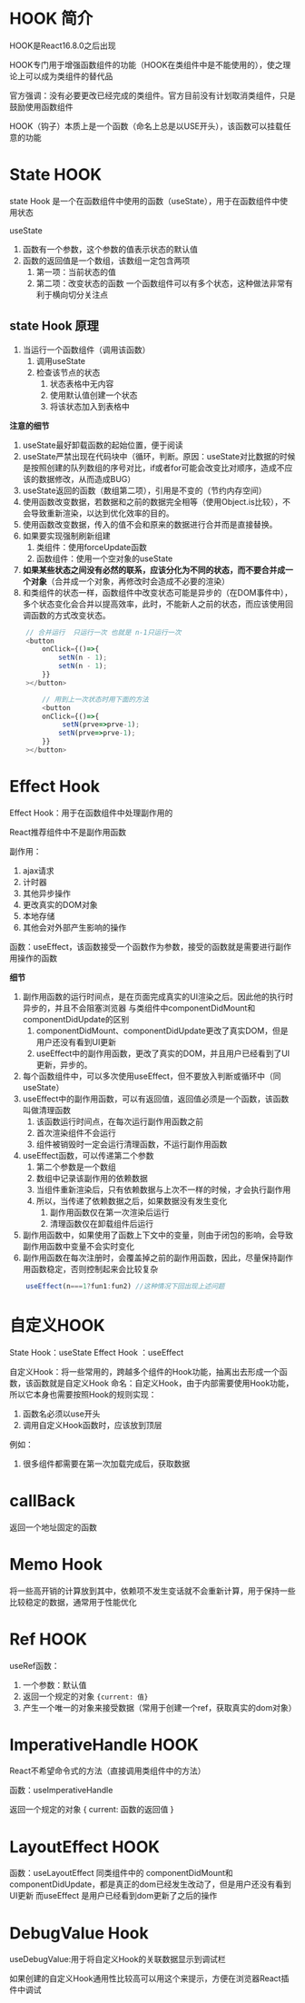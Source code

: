 # HOOK 简介

HOOK是React16.8.0之后出现

HOOK专门用于增强函数组件的功能（HOOK在类组件中是不能使用的），使之理论上可以成为类组件的替代品

官方强调：没有必要更改已经完成的类组件。官方目前没有计划取消类组件，只是鼓励使用函数组件

HOOK（钩子）本质上是一个函数（命名上总是以USE开头），该函数可以挂载任意的功能



# State HOOK
state Hook 是一个在函数组件中使用的函数（useState），用于在函数组件中使用状态

useState 
1. 函数有一个参数，这个参数的值表示状态的默认值
2. 函数的返回值是一个数组，该数组一定包含两项
    1. 第一项：当前状态的值
    2. 第二项：改变状态的函数
一个函数组件可以有多个状态，这种做法非常有利于横向切分关注点

## state Hook 原理
1. 当运行一个函数组件（调用该函数）
    1. 调用useState
    2. 检查该节点的状态
        1. 状态表格中无内容
        2. 使用默认值创建一个状态
        3. 将该状态加入到表格中


**注意的细节**

1. useState最好卸载函数的起始位置，便于阅读
2. useState严禁出现在代码块中（循环，判断。原因：useState对比数据的时候是按照创建的队列数组的序号对比，if或者for可能会改变比对顺序，造成不应该的数据修改，从而造成BUG）
3. useState返回的函数（数组第二项），引用是不变的（节约内存空间）
4. 使用函数改变数据，若数据和之前的数据完全相等（使用Object.is比较），不会导致重新渲染，以达到优化效率的目的。
5. 使用函数改变数据，传入的值不会和原来的数据进行合并而是直接替换。
6. 如果要实现强制刷新组建
    1. 类组件：使用forceUpdate函数
    2. 函数组件：使用一个空对象的useState
7. **如果某些状态之间没有必然的联系，应该分化为不同的状态，而不要合并成一个对象**（合并成一个对象，再修改时会造成不必要的渲染）
8. 和类组件的状态一样，函数组件中改变状态可能是异步的（在DOM事件中），多个状态变化会合并以提高效率，此时，不能新人之前的状态，而应该使用回调函数的方式改变状态。
``` js
    // 合并运行  只运行一次 也就是 n-1只运行一次
    <button
        onClick={()=>{
            setN(n - 1);
            setN(n - 1);
        }}
    ></button>

        // 用到上一次状态时用下面的方法
        <button
        onClick={()=>{
             setN(prve=>prve-1);
            setN(prve=>prve-1);
        }}
    ></button>
```



# Effect Hook
Effect Hook：用于在函数组件中处理副作用的

React推荐组件中不是副作用函数

副作用：
1. ajax请求 
2. 计时器
3. 其他异步操作
4. 更改真实的DOM对象
5. 本地存储
6. 其他会对外部产生影响的操作

函数：useEffect，该函数接受一个函数作为参数，接受的函数就是需要进行副作用操作的函数


**细节**

1. 副作用函数的运行时间点，是在页面完成真实的UI渲染之后。因此他的执行时异步的，并且不会阻塞浏览器
    与类组件中componentDidMount和componentDidUpdate的区别
    1. componentDidMount、componentDidUpdate更改了真实DOM，但是用户还没有看到UI更新
    2. useEffect中的副作用函数，更改了真实的DOM，并且用户已经看到了UI更新，异步的。
2. 每个函数组件中，可以多次使用useEffect，但不要放入判断或循环中（同useState）
3. useEffect中的副作用函数，可以有返回值，返回值必须是一个函数，该函数叫做清理函数
    1. 该函数运行时间点，在每次运行副作用函数之前
    2. 首次渲染组件不会运行
    3. 组件被销毁时一定会运行清理函数，不运行副作用函数
4. useEffect函数，可以传递第二个参数
    1. 第二个参数是一个数组
    2. 数组中记录该副作用的依赖数据
    3. 当组件重新渲染后，只有依赖数据与上次不一样的时候，才会执行副作用
    4. 所以，当传递了依赖数据之后，如果数据没有发生变化
        1. 副作用函数仅在第一次渲染后运行
        2. 清理函数仅在卸载组件后运行
5. 副作用函数中，如果使用了函数上下文中的变量，则由于闭包的影响，会导致副作用函数中变量不会实时变化
6. 副作用函数在每次注册时，会覆盖掉之前的副作用函数，因此，尽量保持副作用函数稳定，否则控制起来会比较复杂

```js
    useEffect(n===1?fun1:fun2) //这种情况下回出现上述问题
```

# 自定义HOOK

State Hook：useState
Effect Hook ：useEffect

自定义Hook：将一些常用的，跨越多个组件的Hook功能，抽离出去形成一个函数，该函数就是自定义Hook
命名：自定义Hook，由于内部需要使用Hook功能，所以它本身也需要按照Hook的规则实现：
1. 函数名必须以use开头
2. 调用自定义Hook函数时，应该放到顶层

例如：

1. 很多组件都需要在第一次加载完成后，获取数据


# callBack

返回一个地址固定的函数

# Memo Hook

将一些高开销的计算放到其中，依赖项不发生变话就不会重新计算，用于保持一些比较稳定的数据，通常用于性能优化

# Ref HOOK
useRef函数：
1. 一个参数：默认值
2. 返回一个规定的对象 ```{current:
值}```
3. 产生一个唯一的对象来接受数据（常用于创建一个ref，获取真实的dom对象）
# ImperativeHandle HOOK

React不希望命令式的方法（直接调用类组件中的方法）

函数：useImperativeHandle

返回一个规定的对象
{
    current: 函数的返回值
}

# LayoutEffect HOOK

函数：useLayoutEffect
同类组件中的 componentDidMount和componentDidUpdate，都是真正的dom已经发生改动了，但是用户还没有看到UI更新
而useEffect 是用户已经看到dom更新了之后的操作

# DebugValue Hook

useDebugValue:用于将自定义Hook的关联数据显示到调试栏

如果创建的自定义Hook通用性比较高可以用这个来提示，方便在浏览器React插件中调试
